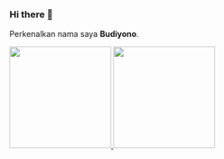 ### Hi there  👋

Perkenalkan nama saya **Budiyono**.

<p align="left">
<a href="https://github.com/budiyno">
  <img height="180em" src="https://github-readme-stats-eight-theta.vercel.app/api?username=budiyno&show_icons=true&theme=algolia&include_all_commits=true&count_private=true"/>
  <img height="180em" src="https://github-readme-stats-eight-theta.vercel.app/api/top-langs/?username=budiyno&layout=compact&langs_count=8&theme=algolia"/>
</a>
</p>

<!--
**budiyno/budiyno** is a ✨ _special_ ✨ repository because its `README.md` (this file) appears on your GitHub profile.

Here are some ideas to get you started:

- 🔭 I’m currently working on ...
- 🌱 I’m currently learning ...
- 👯 I’m looking to collaborate on ...
- 🤔 I’m looking for help with ...
- 💬 Ask me about ...
- 📫 How to reach me: ...
- 😄 Pronouns: ...
- ⚡ Fun fact: ...
-->
